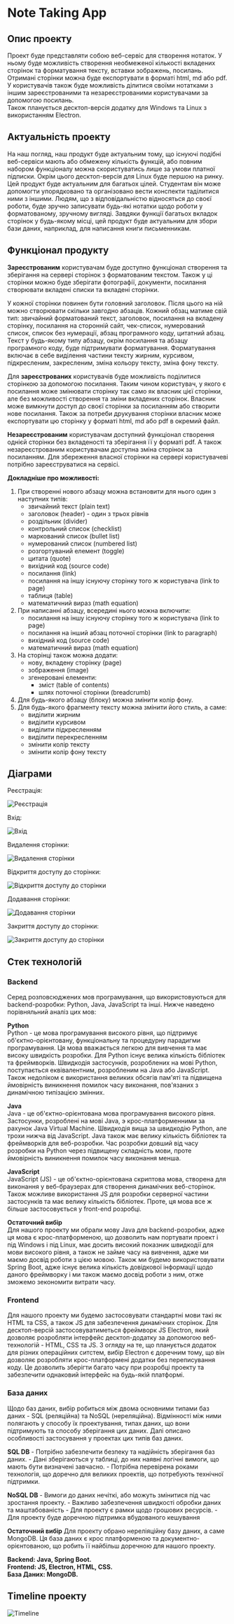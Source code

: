 # Note Taking App 

## Опис проекту
Проект буде представляти собою веб-сервіс для створення нотаток. У ньому буде можливість створення необмеженої кількості вкладених сторінок та форматування тексту, вставки зображень, посилань. Отримані сторінки можна буде експортувати в форматі html, md або pdf.  
У користувачів також буде можливість ділитися своїми нотатками з іншим зареєстрованими та незареєстрованими користувачами за допомогою посилань.  
Також планується десктоп-версія додатку для Windows та Linux з використанням Electron.

## Актуальність проекту
На наш погляд, наш продукт буде актуальним тому, що існуючі подібні веб-сервіси мають або обмежену кількість функцій, або повним набором функціоналу можна скористуватись лише за умови платної підписки. Окрім цього десктоп-версія для Linux буде першою на ринку.   
Цей продукт буде актуальним для багатьох цілей. Студентам він може допомогти упорядковано та організовано вести конспекти таділитися ними з іншими. Людям, що з відповідальністю відносяться до своєї роботи, буде зручно записувати будь-які нотатки щодо роботи у форматованому, зручному вигляді. Завдяки функції багатьох вкладок сторінок у будь-якому місці, цей продукт буде актуальним для збори бази даних, наприклад, для написання книги письменникам.

## Функціонал продукту
**Зареєстрованим** користувачам буде доступно функціонал створення та зберігання на сервері сторінок з форматованим текстом. Також у ці сторінки можно буде зберігати фотографії, документи, посилання створювати вкладені списки та вкладені сторінки.

У кожної сторінки повинен бути головний заголовок. Після цього на ній можно створювати скільки завгодно абзаців. Кожний обзац матиме свій тип: звичайний форматований текст, заголовок, посилання на вкладену сторінку, посилання на сторонній сайт, чек-список, нумерований список, список без нумерації, абзац програмного коду, цитатний абзац. Текст у будь-якому типу абзацу, окрім посилання та абзацу програмного коду, буде підтримувати форматування. Форматування включає в себе виділення частини тексту жирним, курсивом, підкресленим, закресленим, зміна кольору тексту, зміна фону тексту. 

Для **зареєстрованих** користувачів буде можливість поділитися сторінкою за допомогою посилання. Таким чином користувач, у якого є посилання може змінювати сторінку так само як власник цієї сторінки, але без можливості створення та зміни вкладених сторінок. Власник може вимкнути доступ до своєї сторінки за посиланням або створити нове посилання. Також за потреби друкування сторінки власник може експортувати цю сторінку у форматі html, md або pdf в окремий файл. 


**Незареєстрованим** користувачам доступний функціонал створення однієй сторінки без вкладеності та зберігання її у форматі pdf. А також незареєстрованим користувачам доступна зміна сторінок за посиланням. Для збереження власної сторінки на сервері користувачеві потрібно зареєструватися на сервісі.

**Докладніше про можливості:**  
1. При створенні нового абзацу можна встановити для нього один з наступних типів:
    - звичайний текст (plain text)
    - заголовок (header) - один з трьох рівнів
    - роздільник (divider)
    - контрольний список (checklist)
    - маркований список (bullet list)
    - нумерований список (numbered list)
    - розгортуваний елемент (toggle)
    - цитата (quote)
    - вихідний код (source code)
    - посилання (link)
    - посилання на іншу існуючу сторінку того ж користувача (link to page)
    - таблиця (table)
    - математичний вираз (math equation)
2. При написанні абзацу, всередині нього можна включити:
    - посилання на іншу існуючу сторінку того ж користувача (link to page)
    - посилання на інший абзац поточної сторінки (link to paragraph)
    - вихідний код (source code)
    - математичний вираз (math equation)
3. На сторінці також можна додати:
    - нову, вкладену сторінку (page)
    - зображення (image)
    - згенеровані елементи:
      - зміст (table of contents)
      - шлях поточної сторінки (breadcrumb)
4. Для будь-якого абзацу (блоку) можна змінити колір фону.
5. Для будь-якого фрагменту тексту можна змінити його стиль, а саме:
    - виділити жирним
    - виділити курсивом
    - виділити підкресленням
    - виділити перекресленням
    - змінити колір тексту
    - змінити колір фону тексту

## Діаграми

Реєстрація:

![Реєстрація](/uml_diagrams/Register.png)


Вхід:

![Вхід](/uml_diagrams/Log_In.png)


Видалення сторінки:

![Видалення сторінки](/uml_diagrams/Removing_page.png)


Відкриття доступу до сторінки:

![Відкриття доступу до сторінки](/uml_diagrams/Sharing_page.png)


Додавання сторінки:

![Додавання сторінки](/uml_diagrams/Adding_page.png)


Закриття доступу до сторінки:

![Закриття доступу до сторінки](/uml_diagrams/Stop_sharing.png)


## Стек технологій

### Backend 
Серед розповсюджених мов програмування, що використовуються для backend-розробки: Python, Java, JavaScript та інші. Нижче наведено порівняльний аналіз цих мов:

**Python**  
Python - це мова програмування високого рівня, що підтримує об'єктно-орієнтовану, функціональну та процедурну парадигми програмування. Ця мова вважається легкою для вивчення та має високу швидкість розробки. Для Python існує велика кількість бібліотек та фреймворків. Швидкодія застосунків, розроблених на мові Python, поступається еквівалентним, розробленим на Java або JavaScript. Також недоліком є використання великих обсягів пам'яті та підвищена ймовірність виникнення помилок часу виконання, пов'язаних з динамічною типізацією змінних.

**Java**  
Java - це об'єктно-орієнтована мова програмування високого рівня. Застосунки, розроблені на мові Java, э крос-платформенними за рахунок Java Virtual Machine. Швидкодія вища за швидкодію Python, але трохи нижча від JavaScript. Java також має велику кількість бібліотек та фреймворків для веб-розробки. Час розробки довший від часу розробки на Python через підвищену складність мови, проте ймовірність виникнення помилок часу виконання менша.

**JavaScript**  
JavaScript (JS) - це об'єктно-орієнтована скриптова мова, створена для виконання у веб-браузерах для створення динамічних веб-сторінок. Також можливе використання JS для розробки серверної частини застосунків та має велику кількість бібліотек. Проте, ця мова все ж більше застосовується у front-end розробці.

**Остаточний вибір**  
Для нашого проекту ми обрали мову Java для backend-розробки, адже ця мова є крос-платформеною, що дозволить нам портувати проект і під Windows i під Linux, має досить високий показник швидкодії для мови високого рівня, а також не займе часу на вивчення, адже ми маємо досвід роботи з цією мовою. Також ми будемо використовувати Spring Boot, адже існує велика кількість довідкової інформації щодо даного фреймворку і ми також маємо досвід роботи з ним, отже зможемо зекономити витрати часу.

### Frontend  
Для нашого проекту ми будемо застосовувати стандартні мови такі як HTML та CSS, а також JS для забезпечення динамічних сторінок. Для десктоп-версій застосовуватиметься фреймворк JS Electron, який дозволяє розробляти інтерфейс десктоп-додатку за допомогою веб-технологій - HTML, CSS та JS. 
З огляду на те, що планується додаток для різних операційних ситстем, вибір Electron є доречним тому, що він дозволяє розробляти крос-платформені додатки без переписування коду. Це дозволить зберігти багато часу при розробці проекту та забезпечити однаковий інтерфейс на будь-якій платформі.

### База даних
Щодо баз даних, вибір робиться між двома основними типами баз даних - SQL (реляційна) та NoSQL (нереляційна). Відмінності між ними полягають у способу їх проектування, типах даних, що вони підтримують та способу зберігання цих даних.
Далі описано особливості застосування у проектах цих типів баз даних. 

**SQL DB**
    - Потрібно забезпечити безпеку та надійність зберігання баз даних.
    - Дані зберігаються у таблиці, до них наявні логічні вимоги, що мають бути визначені завчасно.
    - Потрібна перевірена роками технологія, що доречно для великих проектів, що потребують технічної підтримки.

**NoSQL DB**
    - Вимоги до даних нечіткі, або можуть змінитися під час зростання проекту.
    - Важливо забезпечення швидкості обробки даних та маштабованість
    - Для проекту є рамки щодо грошових ресурсів.
    - Для проекту буде доречною підтримка вбудованого кешування

**Остаточний вибір**
Для проекту обрано нереліяційну базу даних, а саме MongoDB. Ця база даних є крос платформеною та документно-орієнтованою, що робить її найбільш доречною для нашого проекту. 

**Backend: Java, Spring Boot.  
Frontend: JS, Electron, HTML, CSS.  
База Даних: MongoDB.**


## Timeline проекту

![Timeline](/uml_diagrams/Timeline.png)

